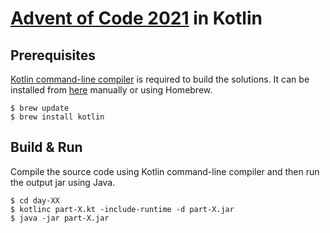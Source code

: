 # [Advent of Code 2021](https://adventofcode.com/2021) in Kotlin

## Prerequisites
[Kotlin command-line compiler](https://kotlinlang.org/docs/command-line.html) is required to build the solutions. It can be installed from [here](https://github.com/JetBrains/kotlin/releases/tag/v1.6.0) manually or using Homebrew.

```
$ brew update
$ brew install kotlin
```

## Build & Run
Compile the source code using Kotlin command-line compiler and then run the output jar using Java.

```
$ cd day-XX
$ kotlinc part-X.kt -include-runtime -d part-X.jar
$ java -jar part-X.jar
```
